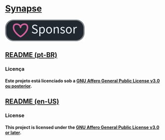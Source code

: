# [Synapse](https://github.com/LittleOwle/synapse)

[![Github Sponsor](assets%2Fsponsor.png)](https://github.com/sponsors/LittleOwle)

## [README (pt-BR)](docs%2Fpt-br%2FREADME.md)
### Licença
#### Este projeto está licenciado sob a [GNU Affero General Public License v3.0 ou posterior](LICENSE).  

## [README (en-US)](docs%2Fen-us%2FREADME.md)

### License
#### This project is licensed under the [GNU Affero General Public License v3.0 or later](LICENSE).  
